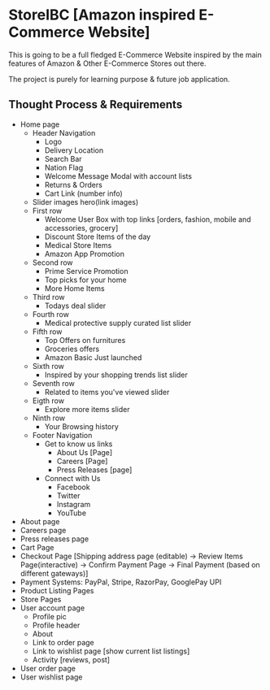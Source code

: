 # StoreIBC [Amazon inspired E-Commerce Website]

This is going to be a full fledged E-Commerce Website inspired by the main features of Amazon & Other E-Commerce Stores out there.

The project is purely for learning purpose & future job application.

## Thought Process & Requirements

- Home page
  - Header Navigation
    - Logo
    - Delivery Location
    - Search Bar
    - Nation Flag
    - Welcome Message Modal with account lists
    - Returns & Orders
    - Cart Link (number info)
  - Slider images hero(link images)
  - First row
    - Welcome User Box with top links [orders, fashion, mobile and accessories, grocery]
    - Discount Store Items of the day
    - Medical Store Items
    - Amazon App Promotion
  - Second row
    - Prime Service Promotion
    - Top picks for your home
    - More Home Items
  - Third row
    - Todays deal slider
  - Fourth row
    - Medical protective supply curated list slider
  - Fifth row
    - Top Offers on furnitures
    - Groceries offers
    - Amazon Basic Just launched
  - Sixth row
    - Inspired by your shopping trends list slider
  - Seventh row
    - Related to items you've viewed slider
  - Eigth row
    - Explore more items slider
  - Ninth row
    - Your Browsing history
  - Footer Navigation
    - Get to know us links
      - About Us [Page]
      - Careers [Page]
      - Press Releases [page]
    - Connect with Us
      - Facebook
      - Twitter
      - Instagram
      - YouTube
- About page
- Careers page
- Press releases page
- Cart Page
- Checkout Page [Shipping address page (editable) -> Review Items Page(interactive) -> Confirm Payment Page -> Final Payment (based on different gateways)]
- Payment Systems: PayPal, Stripe, RazorPay, GooglePay UPI
- Product Listing Pages
- Store Pages
- User account page
  - Profile pic
  - Profile header
  - About
  - Link to order page
  - Link to wishlist page [show current list listings]
  - Activity [reviews, post]
- User order page
- User wishlist page
